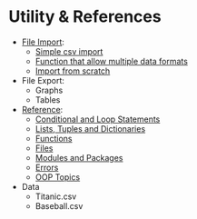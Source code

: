 # Utility & References
* [File Import](https://github.com/danielrferreira/pySTETV/tree/main/06%20-%20Utility%20&%20References/File%20Import):
  - [Simple csv import](https://github.com/danielrferreira/pySTETV/tree/main/06%20-%20Utility%20&%20References/File%20Import/Simple%20CSV%20Import)
  - [Function that allow multiple data formats](https://github.com/danielrferreira/pySTETV/tree/main/06%20-%20Utility%20&%20References/File%20Import/Multiple%20Formats)
  - [Import from scratch](https://github.com/danielrferreira/pySTETV/tree/main/06%20-%20Utility%20&%20References/File%20Import/Import%20from%20scratch)
* File Export:
  - Graphs
  - Tables
* [Reference](https://github.com/danielrferreira/pySTETV/tree/main/06%20-%20Utility%20&%20References/Reference):
  - [Conditional and Loop Statements](https://github.com/danielrferreira/pySTETV/tree/main/06%20-%20Utility%20&%20References/Reference/Conditional%20and%20Loops)
  - [Lists, Tuples and Dictionaries](https://github.com/danielrferreira/pySTETV/tree/main/06%20-%20Utility%20&%20References/Reference/Lists%20Tuples%20and%20Dictionaries)
  - [Functions](https://github.com/danielrferreira/pySTETV/tree/main/06%20-%20Utility%20&%20References/Reference/Functions)
  - [Files](https://github.com/danielrferreira/pySTETV/tree/main/06%20-%20Utility%20&%20References/Reference/Files)
  - [Modules and Packages](https://github.com/danielrferreira/pySTETV/tree/main/06%20-%20Utility%20&%20References/Reference/Packages%20and%20Modules)
  - [Errors](https://github.com/danielrferreira/pySTETV/tree/main/06%20-%20Utility%20&%20References/Reference/Errors)
  - [OOP Topics](https://github.com/danielrferreira/pySTETV/tree/main/06%20-%20Utility%20&%20References/Reference/OOP)
* Data
  - Titanic.csv
  - Baseball.csv
